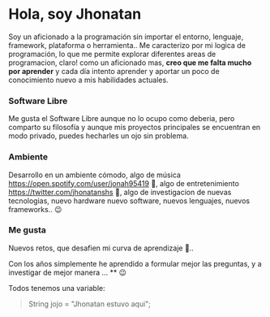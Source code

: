 # Hola, soy Jhonatan

Soy un aficionado a la programación sin importar el entorno, lenguaje, framework, plataforma o herramienta.. Me caracterizo por mi logica de programación, lo que me permite explorar diferentes areas de programacion, claro! como un aficionado mas, **creo que me falta mucho por aprender** y cada día intento aprender y aportar un poco de conocimiento nuevo a mis habilidades actuales.

### Software Libre
Me gusta el Software Libre aunque no lo ocupo como deberia, pero comparto su filosofía y aunque mis proyectos principales se encuentran en modo privado, puedes hecharles un ojo sin problema.

### Ambiente
Desarrollo en un ambiente cómodo, algo de música https://open.spotify.com/user/jonah95419 🎵, algo de entretenimiento https://twitter.com/jhonatanshs 🎁, algo de investigacion de nuevas tecnologias, nuevo hardware nuevo software, nuevos lenguajes, nuevos frameworks.. 😉

### Me gusta
Nuevos retos, que desafien mi curva de aprendizaje 🤯.. 

Con los años simplemente he aprendido a formular mejor las preguntas, y a investigar de mejor manera ... ** 😉

Todos tenemos una variable:
> String jojo = "Jhonatan estuvo aqui";

